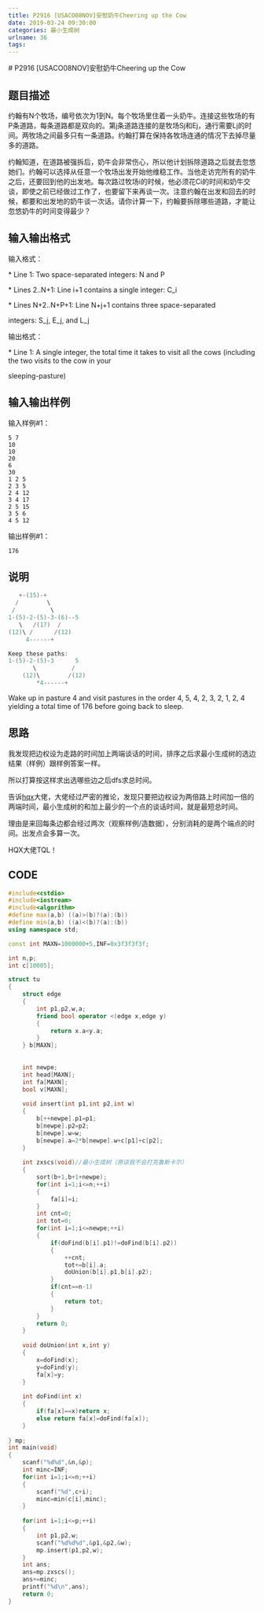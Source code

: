 ```yaml
---
title: P2916 [USACO08NOV]安慰奶牛Cheering up the Cow
date: 2019-03-24 09:30:00
categories: 最小生成树
urlname: 36
tags:
---
```

<!--markdown--># P2916 [USACO08NOV]安慰奶牛Cheering up the Cow

## 题目描述

约翰有N个牧场，编号依次为1到N。每个牧场里住着一头奶牛。连接这些牧场的有P条道路，每条道路都是双向的。第j条道路连接的是牧场Sj和Ej，通行需要Lj的时间。两牧场之间最多只有一条道路。约翰打算在保持各牧场连通的情况下去掉尽量多的道路。 

约翰知道，在道路被强拆后，奶牛会非常伤心，所以他计划拆除道路之后就去忽悠她们。约翰可以选择从任意一个牧场出发开始他维稳工作。当他走访完所有的奶牛之后，还要回到他的出发地。每次路过牧场i的时候，他必须花Ci的时间和奶牛交谈，即使之前已经做过工作了，也要留下来再谈一次。注意约翰在出发和回去的时候，都要和出发地的奶牛谈一次话。请你计算一下，约翰要拆除哪些道路，才能让忽悠奶牛的时间变得最少？

## 输入输出格式

输入格式：

\* Line 1: Two space-separated integers: N and P

\* Lines 2..N+1: Line i+1 contains a single integer: C_i

\* Lines N+2..N+P+1: Line N+j+1 contains three space-separated

integers: S_j, E_j, and L_j



输出格式：

\* Line 1: A single integer, the total time it takes to visit all the cows (including the two visits to the cow in your

sleeping-pasture)

## 输入输出样例

输入样例#1：

```
5 7 
10 
10 
20 
6 
30 
1 2 5 
2 3 5 
2 4 12 
3 4 17 
2 5 15 
3 5 6 
4 5 12 
```

输出样例#1：

```
176 
```

## 说明

```cpp
   +-(15)-+ 
  /        \ 
 /          \ 
1-(5)-2-(5)-3-(6)--5 
   \   /(17)  / 
(12)\ /      /(12) 
     4------+ 

Keep these paths: 
1-(5)-2-(5)-3      5 
       \          / 
    (12)\        /(12) 
        *4------+ 
```

Wake up in pasture 4 and visit pastures in the order 4, 5, 4, 2, 3,  2, 1, 2, 4 yielding a total time of 176 before going back to sleep.

## 思路

我发现把边权设为走路的时间加上两端谈话的时间，排序之后求最小生成树的选边结果（样例）跟样例答案一样。

所以打算按这样求出选哪些边之后dfs求总时间。

告诉[hqx](https://cnblogs.com/perisino)大佬，大佬经过严密的推论，发现只要把边权设为两倍路上时间加一倍的两端时间，最小生成树的和加上最少的一个点的谈话时间，就是最短总时间。

理由是来回每条边都会经过两次（观察样例/造数据），分别消耗的是两个端点的时间。出发点会多算一次。

HQX大佬TQL！

## CODE

```cpp
#include<cstdio>
#include<iostream>
#include<algorithm>
#define max(a,b) ((a)>(b)?(a):(b))
#define min(a,b) ((a)<(b)?(a):(b))
using namespace std;

const int MAXN=1000000+5,INF=0x3f3f3f3f;

int n,p;
int c[10005];

struct tu
{	
	struct edge
	{
		int p1,p2,w,a;
		friend bool operator <(edge x,edge y)
		{
			return x.a<y.a;
		}
	} b[MAXN];
	
	
	int newpe;
	int head[MAXN];
	int fa[MAXN];
	bool v[MAXN];
	
	void insert(int p1,int p2,int w)
	{
		b[++newpe].p1=p1;
		b[newpe].p2=p2;
		b[newpe].w=w;
		b[newpe].a=2*b[newpe].w+c[p1]+c[p2];
	}
	
	int zxscs(void)//最小生成树（原谅我不会打克鲁斯卡尔）
	{
		sort(b+1,b+1+newpe);
		for(int i=1;i<=n;++i)
		{
			fa[i]=i;
		}
		int cnt=0;
		int tot=0;
		for(int i=1;i<=newpe;++i)
		{
			if(doFind(b[i].p1)!=doFind(b[i].p2))
			{
				++cnt;
				tot+=b[i].a;
				doUnion(b[i].p1,b[i].p2);
			}
			if(cnt==n-1)
			{
				return tot;
			}
		}
		return 0;
	}
	
	void doUnion(int x,int y)
	{
		x=doFind(x);
		y=doFind(y);
		fa[x]=y;
	}
	
	int doFind(int x)
	{
		if(fa[x]==x)return x;
		else return fa[x]=doFind(fa[x]);
	}
	
} mp;
int main(void)
{
	scanf("%d%d",&n,&p);
	int minc=INF;
	for(int i=1;i<=n;++i)
	{
		scanf("%d",c+i);
		minc=min(c[i],minc);
	}
	
	for(int i=1;i<=p;++i)
	{
		int p1,p2,w;
		scanf("%d%d%d",&p1,&p2,&w);
		mp.insert(p1,p2,w);
	}
	int ans;
	ans=mp.zxscs();
	ans+=minc;
	printf("%d\n",ans);
	return 0;
}
```